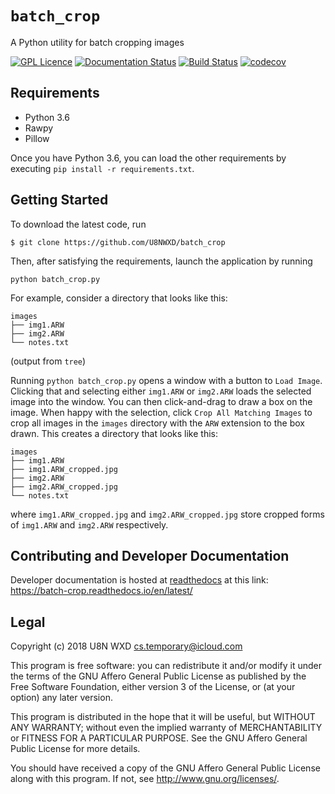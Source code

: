 # `batch_crop`

A Python utility for batch cropping images

[![GPL Licence](https://badges.frapsoft.com/os/gpl/gpl.png?v=103)](LICENSE.txt)
[![Documentation Status](https://readthedocs.org/projects/batch-crop/badge/?version=latest)](https://batch-crop.readthedocs.io/en/latest/?badge=latest)
[![Build Status](https://travis-ci.com/U8NWXD/batch_crop.svg?branch=master)](https://travis-ci.com/U8NWXD/batch_crop)
[![codecov](https://codecov.io/gh/U8NWXD/batch_crop/branch/master/graph/badge.svg)](https://codecov.io/gh/U8NWXD/batch_crop)

## Requirements
* Python 3.6
* Rawpy
* Pillow

Once you have Python 3.6, you can load the other requirements by executing
`pip install -r requirements.txt`.

## Getting Started

To download the latest code, run 

`$ git clone https://github.com/U8NWXD/batch_crop`

Then, after satisfying the requirements, launch the application by running

`python batch_crop.py`

For example, consider a directory that looks like this:
```
images
├── img1.ARW
├── img2.ARW
└── notes.txt
```
(output from `tree`)

Running `python batch_crop.py` opens a window with a button to `Load Image`.
Clicking that and selecting either `img1.ARW` or `img2.ARW` loads the selected
image into the window. You can then click-and-drag to draw a box on the
image. When happy with the selection, click `Crop All Matching Images` to crop 
all images in the `images` directory with the `ARW` extension to the box drawn. 
This creates a directory that looks like this:

```
images
├── img1.ARW
├── img1.ARW_cropped.jpg
├── img2.ARW
├── img2.ARW_cropped.jpg
└── notes.txt
```

where `img1.ARW_cropped.jpg` and `img2.ARW_cropped.jpg` store cropped forms of
`img1.ARW` and `img2.ARW` respectively.

## Contributing and Developer Documentation

Developer documentation is hosted at [readthedocs](https://readthedocs.io) at
this link: https://batch-crop.readthedocs.io/en/latest/

## Legal
Copyright (c) 2018  U8N WXD <cs.temporary@icloud.com>

This program is free software: you can redistribute it and/or modify
it under the terms of the GNU Affero General Public License as published by
the Free Software Foundation, either version 3 of the License, or
(at your option) any later version.

This program is distributed in the hope that it will be useful,
but WITHOUT ANY WARRANTY; without even the implied warranty of
MERCHANTABILITY or FITNESS FOR A PARTICULAR PURPOSE.  See the
GNU Affero General Public License for more details.

You should have received a copy of the GNU Affero General Public License
along with this program.  If not, see <http://www.gnu.org/licenses/>.